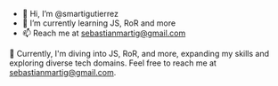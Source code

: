- 👋 Hi, I’m @smartigutierrez
- 🌱 I’m currently learning JS, RoR and more
- 📫 Reach me at sebastianmartig@gmail.com

<!---
smartigutierrez/smartigutierrez is a ✨ special ✨ repository because its `README.md` (this file) appears on your GitHub profile.
You can click the Preview link to take a look at your changes.
--->
🌱 Currently, I'm diving into JS, RoR, and more, expanding my skills and exploring diverse tech domains. Feel free to reach me at sebastianmartig@gmail.com.
